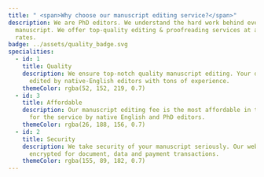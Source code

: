 ```yaml
---
title: " <span>Why choose our manuscript editing service?</span>"
description: We are PhD editors. We understand the hard work behind every
  manuscript. We offer top-quality editing & proofreading services at affordable
  rates.
badge: ../assets/quality_badge.svg
specialities:
  - id: 1
    title: Quality
    description: We ensure top-notch quality manuscript editing. Your documents are
      edited by native-English editors with tons of experience.
    themeColor: rgba(52, 152, 219, 0.7)
  - id: 3
    title: Affordable
    description: Our manuscript editing fee is the most affordable in this industry
      for the service by native English and PhD editors.
    themeColor: rgba(26, 188, 156, 0.7)
  - id: 2
    title: Security
    description: We take security of your manuscript seriously. Our website is
      encrypted for document, data and payment transactions.
    themeColor: rgba(155, 89, 182, 0.7)
---
```

